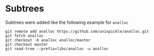 # Subtrees

Subtrees were added like the following example for `analloc`

    git remote add analloc https://github.com/unixpickle/analloc.git
    git fetch analloc
    git checkout -b analloc analloc/master
    git checkout master
    git read-tree --prefix=libs/analloc -u analloc
